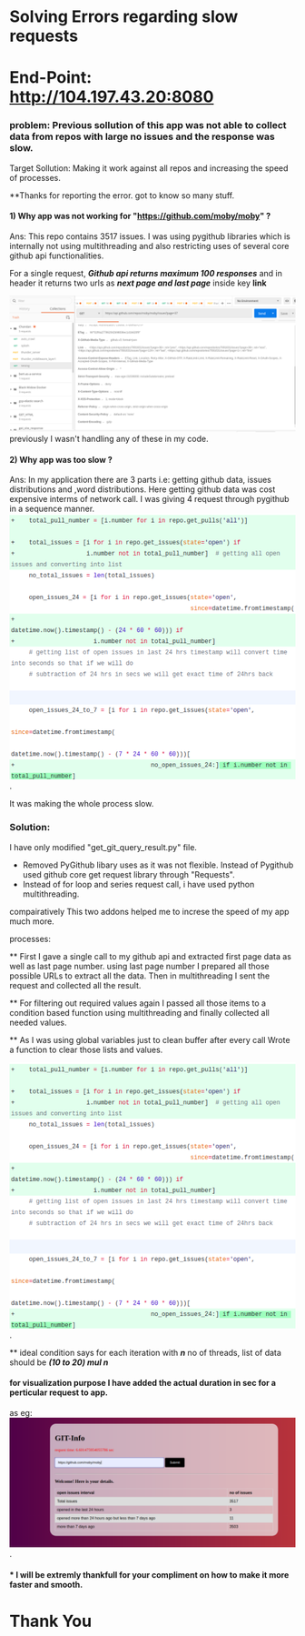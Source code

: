 # Solving Errors regarding slow requests
# End-Point: http://104.197.43.20:8080

### problem: Previous sollution of this app was not able to collect data from repos with large no issues and the response was slow.
Target Sollution: Making it work against all repos and increasing the speed of processes.

**Thanks for reporting the error. got to know so many stuff.

#### 1) Why app was not working for "https://github.com/moby/moby" ?

Ans: This repo contains 3517 issues. I was using pygithub libraries which is internally not using multithreading and also restricting uses of several core github api functionalities.

For a single request, ***Github api returns maximum 100 responses*** and in header it returns two urls as ***next page and last page*** inside key **link**

![#](screenshot_images/t1.png "check link key")
previously I wasn't handling any of these in my code. 

#### 2) Why app was too slow ?

Ans: In my application there are 3 parts i.e: getting github data, issues distributions and ,word distributions. Here getting github data was cost expensive interms of network call.
I was giving 4 request through pygithub in a sequence manner.
![#](screenshot_images/t2.png "previus api call").

It was making the whole process slow.


### Solution:
I have only modified "get_git_query_result.py" file.
* Removed PyGithub libary uses as it was not flexible. Instead of Pygithub used github core get request library through "Requests".
* Instead of for loop and series request call, i have used python multithreading.

compairatively This two addons helped me to increse the speed of my app much more.

processes:

** First I gave a single call to my github api and extracted first page data as well as last page number.
    using last page number I prepared all those possible URLs to extract all the data. Then in multithreading I sent the request and collected all the result.
    
** For filtering out required values again I passed all those items to a condition based function using multithreading and finally collected all needed values.

** As I was using global variables just to clean buffer after every call Wrote a function to clear those lists and values.


![#](screenshot_images/t2.png "multithreading").

** ideal condition says for each iteration with ***n*** no of threads, list of data should be ***(10 to 20) mul n***


#### for visualization purpose I have added the actual duration in sec for a perticular request to app.
as eg:
![#](screenshot_images/t4.png "request example").


#### * I will be extremly thankfull for your compliment on how to make it more faster and smooth.



# Thank You
